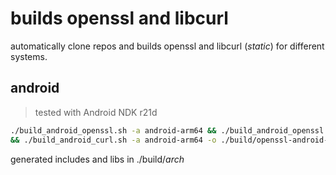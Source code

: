 # builds openssl and libcurl

automatically clone repos and builds openssl and libcurl (_static_) for different systems.

## android

> tested with Android NDK r21d

~~~bash
./build_android_openssl.sh -a android-arm64 && ./build_android_openssl.sh -a android-arm \ 
&& ./build_android_curl.sh -a android-arm64 -o ./build/openssl-android-arm64 && ./build_android_curl.sh -a android-arm -o ./build/openssl-android-arm
~~~

generated includes and libs in ./build/_arch_
